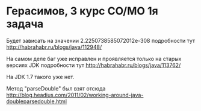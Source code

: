 Герасимов, 3 курс СО/МО 1я задача
===========================

Будет зависать на значении 2.2250738585072012e-308
подробности тут http://habrahabr.ru/blogs/java/112948/

На самом деле баг уже исправлен и проявляется только на старых версиях JDK
подробности тут http://habrahabr.ru/blogs/java/113762/

На JDK 1.7 такого уже нет.

Метод "parseDouble" был взят отсюда http://blog.headius.com/2011/02/working-around-java-doubleparsedouble.html